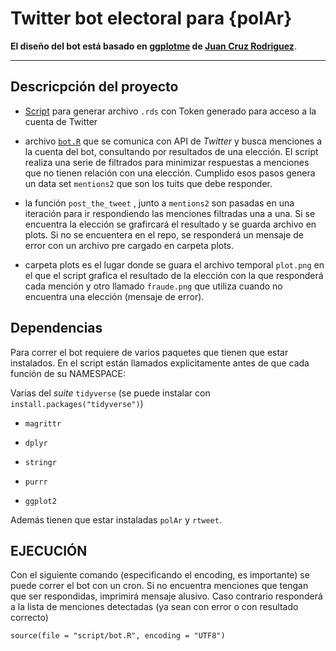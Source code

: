 # Twitter bot electoral para {polAr}

**El diseño del bot está basado en [ggplotme](https://twitter.com/ggplotme) de [Juan Cruz Rodriguez](jcrodriguez1989)**.

---
## Descricpción del proyecto

* [Script](https://github.com/PoliticaArgentina/polar_bot/blob/master/scripts/twitter_dev_tokens.R) para generar archivo `.rds` con Token generado para acceso a la cuenta de Twitter 

* archivo [`bot.R`](https://github.com/PoliticaArgentina/polar_bot/blob/master/scripts/bot.R) que se comunica con API de _Twitter_ y busca menciones a la cuenta del bot,  consultando por resultados de una elección. El script realiza una serie de filtrados para minimizar respuestas a menciones que no tienen relación con una elección. Cumplido esos pasos genera un data set `mentions2` que son los tuits que debe responder. 

* la función `post_the_tweet` , junto a `mentions2` son pasadas en una iteración para ir respondiendo las menciones filtradas una a una. Si se encuentra la elección se grafircará el resultado y se guarda archivo en plots. Si no se encuentera en el repo, se responderá un mensaje de error con un archivo pre cargado en carpeta plots. 

* carpeta plots es el lugar donde se guara el archivo temporal `plot.png` en el que el script grafica el resultado de la elección con la que responderá cada mención y otro llamado `fraude.png` que utiliza cuando no encuentra una elección (mensaje de error). 

## Dependencias

Para correr el bot requiere de varios paquetes que tienen que estar instalados. En el script están llamados explicitamente antes de que cada función de su NAMESPACE: 

Varias del _suite_ `tidyverse` (se puede instalar con `install.packages("tidyverse")`)

* `magrittr`

* `dplyr`

* `stringr`

* `purrr`

* `ggplot2`


Además tienen que estar instaladas `polAr` y `rtweet`. 

## EJECUCIÓN

Con el siguiente comando (especificando el encoding, es importante) se puede correr el bot con un cron. Si no encuentra menciones que tengan que ser respondidas, imprimirá mensaje alusivo. Caso contrario responderá a la lista de menciones detectadas (ya sean con error o con resultado correcto)

```
source(file = "script/bot.R", encoding = "UTF8")

```
